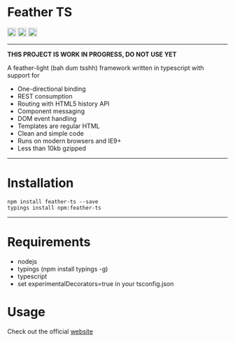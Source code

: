 # Feather TS

<img src="http://cd.feather-ts.com/mendrik/feather/badge/?branch=master" height="20">
<img src="http://www.feather-ts.com/bin/sizebadge.svg?v=7" height="20">
<img src="http://www.feather-ts.com/images/licence.svg" height="20">

---
**THIS PROJECT IS WORK IN PROGRESS, DO NOT USE YET**

A feather-light (bah dum tsshh) framework written in typescript with support for

* One-directional binding
* REST consumption
* Routing with HTML5 history API
* Component messaging
* DOM event handling
* Templates are regular HTML
* Clean and simple code
* Runs on modern browsers and IE9+
* Less than 10kb gzipped

---

# Installation
```
npm install feather-ts --save
typings install npm:feather-ts
```
---

# Requirements

- nodejs
- typings (npm install typings -g)
- typescript
- set experimentalDecorators=true in your tsconfig.json

# Usage

Check out the official [website](http://www.feather-ts.com)
